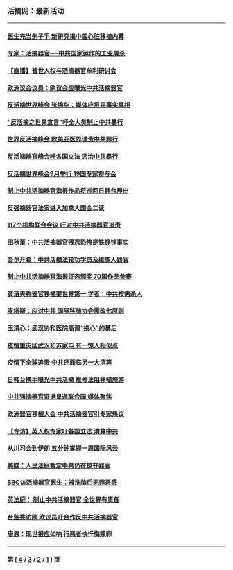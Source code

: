 ### 活摘网：最新活动
---
#### [医生充当刽子手 新研究揭中国心脏移植内幕](../../pages/nf5883/n13772291.md?08220430) 
#### [专家：活摘器官──中共国家运作的工业屠杀](../../pages/nf5883/n13761178.md?08220430) 
#### [【直播】普世人权与活摘器官牟利研讨会](../../pages/nf5883/n13425146.md?08220430) 
#### [欧洲议会议员：欧议会应曝光中共活摘器官](../../pages/nf5883/n13336571.md?08220430) 
#### [反活摘世界峰会 张锦华：媒体应报导事实真相](../../pages/nf5883/n13278502.md?08220430) 
#### [“反活摘之世界宣言”吁全人类制止中共暴行](../../pages/nf5883/n13259730.md?08220430) 
#### [世界反活摘峰会 欧美亚医界谴责中共罪行](../../pages/nf5883/n13253550.md?08220430) 
#### [反活摘器官峰会吁各国立法 惩治中共暴行](../../pages/nf5883/n13245052.md?08220430) 
#### [反活摘世界峰会9月举行 19国专家将与会](../../pages/nf5883/n13201492.md?08220430) 
#### [制止中共活摘器官海报作品将巡回日韩台展出](../../pages/nf5883/n13177791.md?08220430) 
#### [反强摘器官法案进入加拿大国会二读](../../pages/nf5883/n13033450.md?08220430) 
#### [117个机构联合会议 吁对中共活摘器官追责](../../pages/nf5883/n12775087.md?08220430) 
#### [田秋堇：中共活摘器官残忍恐怖是铁铮铮事实](../../pages/nf5883/n12702148.md?08220430) 
#### [吾尔开希：中共活摘法轮功学员及维族人器官](../../pages/nf5883/n12693197.md?08220430) 
#### [制止中共活摘器官海报征选颁奖 70国作品参赛](../../pages/nf5883/n12692050.md?08220430) 
#### [黄洁夫称器官移植要世界第一 学者：中共按需杀人](../../pages/nf5883/n12572329.md?08220430) 
#### [麦塔斯：应对中共 国际移植协会需改七原则](../../pages/nf5883/n12514711.md?08220430) 
#### [玉清心：武汉协和医院高调“换心”的幕后](../../pages/nf5883/n12298730.md?08220430) 
#### [疫情重灾区武汉和苏家屯 有一惊人相似点](../../pages/nf5883/n12150824.md?08220430) 
#### [疫情下全球追责 中共还面临另一大清算](../../pages/nf5883/n12070397.md?08220430) 
#### [日韩台携手曝光中共活摘 推修法阻移植旅游](../../pages/nf5883/n11712046.md?08220430) 
#### [中共强摘器官证据呈递联合国 媒体聚焦](../../pages/nf5883/n11546426.md?08220430) 
#### [欧洲器官移植大会 中共活摘器官引专家热议](../../pages/nf5883/n11539095.md?08220430) 
#### [【专访】英人权专家吁各国立法 清算中共](../../pages/nf5883/n11367315.md?08220430) 
#### [从川习会到伊朗 五分钟掌握一周国际风云](../../pages/nf5883/n11338520.md?08220430) 
#### [美媒：人民法庭裁定中共仍在掠夺器官](../../pages/nf5883/n11334897.md?08220430) 
#### [BBC访活摘器官医生：被洗脑后无罪恶感](../../pages/nf5883/n11335935.md?08220430) 
#### [英法庭： 制止中共活摘器官 全世界有责任](../../pages/nf5883/n11330691.md?08220430) 
#### [台监委访欧 欧议员吁合作反中共活摘器官](../../pages/nf5883/n11109190.md?08220430) 
#### [唐恩：现世报应如响 行恶者快忏悔赎罪](../../pages/nf5883/n11104016.md?08220430) 

---
#### 第 [ [4](./4.md?08220430) / [3](./3.md?08220430) / [2](./2.md?08220430) / [1](./1.md?08220430) ] 页
